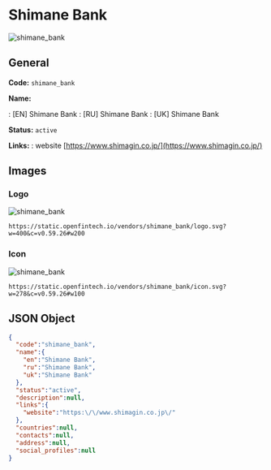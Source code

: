 
# Shimane Bank 
![shimane_bank](https://static.openfintech.io/vendors/shimane_bank/logo.svg?w=400&c=v0.59.26#w200)  

## General 
 
**Code:** `shimane_bank` 
 
**Name:** 
 
:	[EN] Shimane Bank 
:	[RU] Shimane Bank 
:	[UK] Shimane Bank 
 
**Status:** `active` 
 
**Links:** 
: website [https://www.shimagin.co.jp/](https://www.shimagin.co.jp/) 
 

## Images 

### Logo 
 
![shimane_bank](https://static.openfintech.io/vendors/shimane_bank/logo.svg?w=400&c=v0.59.26#w200)  

```
https://static.openfintech.io/vendors/shimane_bank/logo.svg?w=400&c=v0.59.26#w200
```  

### Icon 
 
![shimane_bank](https://static.openfintech.io/vendors/shimane_bank/icon.svg?w=278&c=v0.59.26#w100)  

```
https://static.openfintech.io/vendors/shimane_bank/icon.svg?w=278&c=v0.59.26#w100
```  

## JSON Object 

```json
{
  "code":"shimane_bank",
  "name":{
    "en":"Shimane Bank",
    "ru":"Shimane Bank",
    "uk":"Shimane Bank"
  },
  "status":"active",
  "description":null,
  "links":{
    "website":"https:\/\/www.shimagin.co.jp\/"
  },
  "countries":null,
  "contacts":null,
  "address":null,
  "social_profiles":null
}
```  
